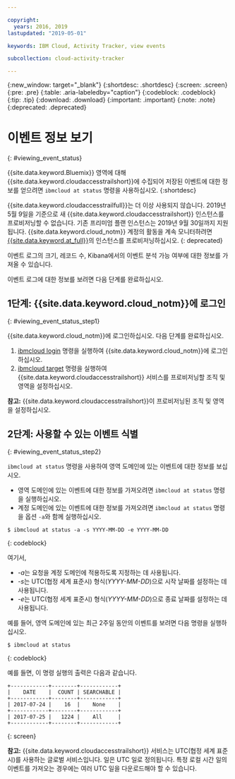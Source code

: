 ```yaml
---

copyright:
  years: 2016, 2019
lastupdated: "2019-05-01"

keywords: IBM Cloud, Activity Tracker, view events

subcollection: cloud-activity-tracker

---
```


{:new_window: target="_blank"}
{:shortdesc: .shortdesc}
{:screen: .screen}
{:pre: .pre}
{:table: .aria-labeledby="caption"}
{:codeblock: .codeblock}
{:tip: .tip}
{:download: .download}
{:important: .important}
{:note: .note}
{:deprecated: .deprecated}

# 이벤트 정보 보기
{: #viewing_event_status}

{{site.data.keyword.Bluemix}} 영역에 대해 {{site.data.keyword.cloudaccesstrailshort}}에 수집되어 저장된 이벤트에 대한 정보를 얻으려면 `ibmcloud at status` 명령을 사용하십시오.
{:shortdesc}

{{site.data.keyword.cloudaccesstrailfull}}는 더 이상 사용되지 않습니다. 2019년 5월 9일을 기준으로 새 {{site.data.keyword.cloudaccesstrailshort}} 인스턴스를 프로비저닝할 수 없습니다. 기존 프리미엄 플랜 인스턴스는 2019년 9월 30일까지 지원됩니다. {{site.data.keyword.cloud_notm}} 계정의 활동을 계속 모니터하려면 [{{site.data.keyword.at_full}}](/docs/services/Activity-Tracker-with-LogDNA?topic=logdnaat-getting-started#getting-started)의 인스턴스를 프로비저닝하십시오.
{: deprecated}


이벤트 로그의 크기, 레코드 수, Kibana에서의 이벤트 분석 가능 여부에 대한 정보를 가져올 수 있습니다. 

이벤트 로그에 대한 정보를 보려면 다음 단계를 완료하십시오.

## 1단계: {{site.data.keyword.cloud_notm}}에 로그인
{: #viewing_event_status_step1}

{{site.data.keyword.cloud_notm}}에 로그인하십시오. 다음 단계를 완료하십시오.

1. [ibmcloud login](/docs/cli/reference/ibmcloud?topic=cloud-cli-ibmcloud_cli#ibmcloud_login) 명령을 실행하여 {{site.data.keyword.cloud_notm}}에 로그인하십시오.
2. [ibmcloud target](/docs/cli/reference/ibmcloud?topic=cloud-cli-ibmcloud_cli#ibmcloud_target) 명령을 실행하여 {{site.data.keyword.cloudaccesstrailshort}} 서비스를 프로비저닝할 조직 및 영역을 설정하십시오.

**참고:** {{site.data.keyword.cloudaccesstrailshort}}이 프로비저닝된 조직 및 영역을 설정하십시오.

## 2단계: 사용할 수 있는 이벤트 식별
{: #viewing_event_status_step2}

`ibmcloud at status` 명령을 사용하여 영역 도메인에 있는 이벤트에 대한 정보를 보십시오.

* 영역 도메인에 있는 이벤트에 대한 정보를 가져오려면 `ibmcloud at status` 명령을 실행하십시오.
* 계정 도메인에 있는 이벤트에 대한 정보를 가져오려면 `ibmcloud at status` 명령을 옵션 `-a`와 함께 실행하십시오.

```
$ ibmcloud at status -a -s YYYY-MM-DD -e YYYY-MM-DD 
```
{: codeblock}
    
여기서,
    
* *-a*는 요청을 계정 도메인에 적용하도록 지정하는 데 사용됩니다.
* *-s*는 UTC(협정 세계 표준시) 형식(*YYYY-MM-DD*)으로 시작 날짜를 설정하는 데 사용됩니다.
* *-e*는 UTC(협정 세계 표준시) 형식(*YYYY-MM-DD*)으로 종료 날짜를 설정하는 데 사용됩니다.

예를 들어, 영역 도메인에 있는 최근 2주일 동안의 이벤트를 보려면 다음 명령을 실행하십시오.

```
$ ibmcloud at status
```
{: codeblock}
    
예를 들면, 이 명령 실행의 출력은 다음과 같습니다.
    
```
+------------+--------+------------+
|    DATE    |  COUNT | SEARCHABLE |
+------------+--------+------------+
| 2017-07-24 |    16  |    None    |
+------------+--------+------------+
| 2017-07-25 |   1224 |    All     |
+------------+--------+------------+
```
{: screen}

**참고:** {{site.data.keyword.cloudaccesstrailshort}} 서비스는 UTC(협정 세계 표준시)를 사용하는 글로벌 서비스입니다. 일은 UTC 일로 정의됩니다. 특정 로컬 시간 일의 이벤트를 가져오는 경우에는 여러 UTC 일을 다운로드해야 할 수 있습니다.
	














